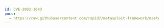 ```yaml
---
id: CVE-2002-1643
pocs:
  - https://raw.githubusercontent.com/rapid7/metasploit-framework/master/modules/exploits/multi/realserver/describe.rb
---
```

